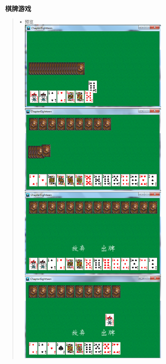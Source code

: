 ## 棋牌游戏  

>* 预览  
![](./Previews/1.png)
![](./Previews/2.png)   
![](./Previews/3.png)
![](./Previews/4.png)


